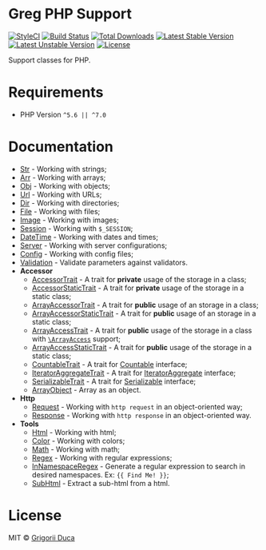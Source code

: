 # Greg PHP Support

[![StyleCI](https://styleci.io/repos/66374374/shield?style=flat)](https://styleci.io/repos/66374374)
[![Build Status](https://travis-ci.org/greg-md/php-support.svg)](https://travis-ci.org/greg-md/php-support)
[![Total Downloads](https://poser.pugx.org/greg-md/php-support/d/total.svg)](https://packagist.org/packages/greg-md/php-support)
[![Latest Stable Version](https://poser.pugx.org/greg-md/php-support/v/stable.svg)](https://packagist.org/packages/greg-md/php-support)
[![Latest Unstable Version](https://poser.pugx.org/greg-md/php-support/v/unstable.svg)](https://packagist.org/packages/greg-md/php-support)
[![License](https://poser.pugx.org/greg-md/php-support/license.svg)](https://packagist.org/packages/greg-md/php-support)

Support classes for PHP.

# Requirements

* PHP Version `^5.6 || ^7.0`

# Documentation

* [Str](docs/Str.md) - Working with strings;
* [Arr](docs/Arr.md) - Working with arrays;
* [Obj](docs/Obj.md) - Working with objects;
* [Url](docs/Url.md) - Working with URLs;
* [Dir](docs/Dir.md) - Working with directories;
* [File](docs/File.md) - Working with files;
* [Image](docs/Image.md) - Working with images;
* [Session](docs/Session.md) - Working with `$_SESSION`;
* [DateTime](docs/DateTime.md) - Working with dates and times;
* [Server](docs/Server.md) - Working with server configurations;
* [Config](docs/Config.md) - Working with config files;
* [Validation](docs/Validation.md) - Validate parameters against validators.
* **Accessor**
    * [AccessorTrait](docs/Accessor/AccessorTrait.md) - A trait for **private** usage of the storage in a class;
    * [AccessorStaticTrait](docs/Accessor/AccessorStaticTrait.md) - A trait for **private** usage of the storage in a static class;
    * [ArrayAccessorTrait](docs/Accessor/ArrayAccessorTrait.md) - A trait for **public** usage of an storage in a class;
    * [ArrayAccessorStaticTrait](docs/Accessor/ArrayAccessorStaticTrait.md) - A trait for **public** usage of an storage in a static class;
    * [ArrayAccessTrait](docs/Accessor/ArrayAccessTrait.md) - A trait for **public** usage of the storage in a class with [`\ArrayAccess`](http://php.net/manual/en/class.arrayaccess.php) support;
    * [ArrayAccessStaticTrait](docs/Accessor/ArrayAccessStaticTrait.md) - A trait for **public** usage of the storage in a static class;
    * [CountableTrait](docs/Accessor/CountableTrait.md) - A trait for [Countable](http://php.net/manual/en/class.countable.php) interface;
    * [IteratorAggregateTrait](docs/Accessor/IteratorAggregateTrait.md) - A trait for [IteratorAggregate](http://php.net/manual/en/class.iteratoraggregate.php) interface;
    * [SerializableTrait](docs/Accessor/SerializableTrait.md) - A trait for [Serializable](http://php.net/manual/en/class.serializable.php) interface;
    * [ArrayObject](docs/Accessor/ArrayObject.md) - Array as an object.
* **Http**
    * [Request](docs/Http/Request.md) - Working with `http request` in an object-oriented way;
    * [Response](docs/Http/Response.md) - Working with `http response` in an object-oriented way.
* **Tools**
    * [Html](docs/Tools/Html.md) - Working with html;
    * [Color](docs/Tools/Color.md) - Working with colors;
    * [Math](docs/Tools/Math.md) - Working with math;
    * [Regex](docs/Tools/Regex.md) - Working with regular expressions;
    * [InNamespaceRegex](docs/Tools/InNamespaceRegex.md) - Generate a regular expression to search in desired namespaces. Ex: `{{ Find Me! }}`;
    * [SubHtml](docs/Tools/SubHtml.md) - Extract a sub-html from a html.

# License

MIT © [Grigorii Duca](http://greg.md)
